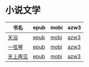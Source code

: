 # 小说文学

| 书名 | epub | mobi | azw3 |
| --- | --- | --- | --- |
| [天浴](None) | [epub](None) | [mobi](None) | [azw3](None) |
| [一弦琴](None) | [epub](None) | [mobi](None) | [azw3](None) |
| [天上再见](http://ct.dalanmei.com/f/31084289-571782254-7840fc) | [epub](http://ct.dalanmei.com/f/31084289-571782254-7840fc) | [mobi](http://ct.dalanmei.com/f/31084289-571423541-6ac532) | [azw3](http://ct.dalanmei.com/f/31084289-571883387-779c26) |
